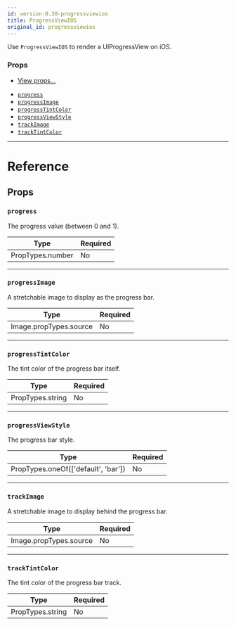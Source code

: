 ```yaml
---
id: version-0.30-progressviewios
title: ProgressViewIOS
original_id: progressviewios
---
```


Use `ProgressViewIOS` to render a UIProgressView on iOS.

### Props

- [View props...](view.md#props)

* [`progress`](progressviewios.md#progress)
* [`progressImage`](progressviewios.md#progressimage)
* [`progressTintColor`](progressviewios.md#progresstintcolor)
* [`progressViewStyle`](progressviewios.md#progressviewstyle)
* [`trackImage`](progressviewios.md#trackimage)
* [`trackTintColor`](progressviewios.md#tracktintcolor)

---

# Reference

## Props

### `progress`

The progress value (between 0 and 1).

| Type             | Required |
| ---------------- | -------- |
| PropTypes.number | No       |

---

### `progressImage`

A stretchable image to display as the progress bar.

| Type                   | Required |
| ---------------------- | -------- |
| Image.propTypes.source | No       |

---

### `progressTintColor`

The tint color of the progress bar itself.

| Type             | Required |
| ---------------- | -------- |
| PropTypes.string | No       |

---

### `progressViewStyle`

The progress bar style.

| Type                                | Required |
| ----------------------------------- | -------- |
| PropTypes.oneOf(['default', 'bar']) | No       |

---

### `trackImage`

A stretchable image to display behind the progress bar.

| Type                   | Required |
| ---------------------- | -------- |
| Image.propTypes.source | No       |

---

### `trackTintColor`

The tint color of the progress bar track.

| Type             | Required |
| ---------------- | -------- |
| PropTypes.string | No       |
